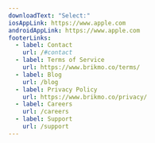 ```yaml
---
downloadText: "Select:"
iosAppLink: https://www.apple.com
androidAppLink: https://www.apple.com
footerLinks:
  - label: Contact
    url: /#contact
  - label: Terms of Service
    url: https://www.brikmo.co/terms/
  - label: Blog
    url: /blog
  - label: Privacy Policy
    url: https://www.brikmo.co/privacy/
  - label: Careers
    url: /careers
  - label: Support
    url: /support
---
```

